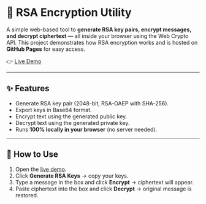 # 🔐 RSA Encryption Utility

A simple web-based tool to **generate RSA key pairs, encrypt messages, and decrypt ciphertext** — all inside your browser using the Web Crypto API.
This project demonstrates how RSA encryption works and is hosted on **GitHub Pages** for easy access.

👉 [Live Demo](https://braverishi.github.io/rsa-encryption/)

---

## ✨ Features

* Generate RSA key pair (2048-bit, RSA-OAEP with SHA-256).
* Export keys in Base64 format.
* Encrypt text using the generated public key.
* Decrypt text using the generated private key.
* Runs **100% locally in your browser** (no server needed).

---

## 🚀 How to Use

1. Open the [live demo](https://braverishi.github.io/rsa-encryption/).
2. Click **Generate RSA Keys** → copy your keys.
3. Type a message in the box and click **Encrypt** → ciphertext will appear.
4. Paste ciphertext into the box and click **Decrypt** → original message is restored.




